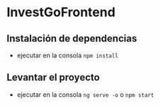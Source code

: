 # InvestGoFrontend


## Instalación de dependencias

- ejecutar en la consola ```npm install```

## Levantar el proyecto
- ejecutar en la consola ```ng serve -o``` o ```npm start```